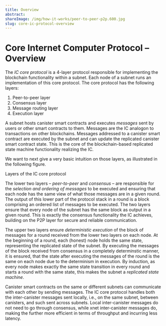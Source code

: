 ```yaml
---
title: Overview
abstract: 
shareImage: /img/how-it-works/peer-to-peer-p2p.600.jpg
slug: core-ic-protocol-overview
---
```


# Core Internet Computer Protocol – Overview

The *IC core protocol* is a 4-layer protocol responsible for implementing the blockchain functionality within a subnet. Each node of a subnet runs an implementation of this core protocol. The core protocol has the following layers:
1. Peer-to-peer layer
2. Consensus layer
3. Message routing layer
4. Execution layer

A subnet hosts canister smart contracts and executes *messages* sent by users or other smart contracts to them.
Messages are the IC analogon to transactions on other blockchains.
Messages addressed to a canister smart contract are executed by the subnet and can update the replicated canister smart contract state.
This is the core of the blockchain-based replicated state machine functionality realizing the IC.

We want to next give a very basic intuition on those layers, as illustrated in the following figure.

[](/img/how-it-works/core_protocol_layers_annotated.png)
Layers of the IC core protocol

The lower two layers – *peer-to-peer* and *consensus* – are responsible for the *selection and ordering of messages* to be executed and ensuring that each node has the same view of what those messages are in a given round.
The output of this lower part of the protocol stack in a round is a block comprising an ordered list of messages to be executed.
The two layers ensure that every node of the subnet has the same block as output in a given round.
This is exactly the consensus functionality the IC achieves, building on the P2P layer for secure and reliable communication.

The upper two layers ensure *deterministic execution* of the block of messages for a round received from the lower two layers on each node. 
At the beginning of a round, each (honest) node holds the same state, representing the replicated state of the subnet. 
By executing the messages of the block received from consensus in a completely determinstic manner, it is ensured, that the state after executing the messages of the round is the same on each node due to the determinism in execution.
By induction, as every node makes exactly the same state transition in every round and starts a round with the same state, this makes the subnet a *replicated state machine*.

Canister smart contracts on the same or different subnets can communicate with each other by sending messages.
The IC core protocol handles both the inter-canister messages sent locally, i.e., on the same subnet, between canisters, and such sent across subnets.
Local inter-canister messages do not need to go through consensus, while xnet inter-canister messages do, making the further more efficient in terms of throughput and incurring less latency.
